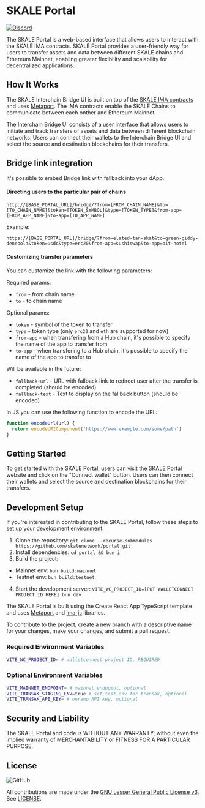 # SKALE Portal

[![Discord](https://img.shields.io/discord/534485763354787851.svg)](https://discord.gg/vvUtWJB)

The SKALE Portal is a web-based interface that allows users to interact with the SKALE IMA contracts. SKALE Portal provides a user-friendly way for users to transfer assets and data between different SKALE chains and Ethereum Mainnet, enabling greater flexibility and scalability for decentralized applications.

## How It Works

The SKALE Interchain Bridge UI is built on top of the [SKALE IMA contracts](https://github.com/skalenetwork/IMA) and uses [Metaport](https://github.com/skalenetwork/metaport). The IMA contracts enable the SKALE Chains to communicate between each onther and Ethereum Mainnet.

The Interchain Bridge UI consists of a user interface that allows users to initiate and track transfers of assets and data between different blockchain networks. Users can connect their wallets to the Interchain Bridge UI and select the source and destination blockchains for their transfers.

## Bridge link integration

It's possible to embed Bridge link with fallback into your dApp.

#### Directing users to the particular pair of chains

```
http://[BASE_PORTAL_URL]/bridge/?from=[FROM_CHAIN_NAME]&to=[TO_CHAIN_NAME]&token=[TOKEN_SYMBOL]&type=[TOKEN_TYPE]&from-app=[FROM_APP_NAME]&to-app=[TO_APP_NAME]
```

Example:

```
https://[BASE_PORTAL_URL]/bridge/?from=elated-tan-skat&to=green-giddy-denebola&token=usdc&type=erc20&from-app=sushiswap&to-app=bit-hotel
```

#### Customizing transfer parameters

You can customize the link with the following parameters:

Required params:

- `from` - from chain name
- `to` - to chain name

Optional params:

- `token` - symbol of the token to transfer
- `type` - token type (only `erc20` and `eth` are supported for now)
- `from-app` - when transfering from a Hub chain, it's possible to specify the name of the app to transfer from
- `to-app` - when transfering to a Hub chain, it's possible to specify the name of the app to transfer to

Will be available in the future:

- `fallback-url` - URL with fallback link to redirect user after the transfer is completed (should be encoded)
- `fallback-text` - Text to display on the fallback button (should be encoded)

In JS you can use the following function to encode the URL:

```js
function encodeUrl(url) {
  return encodeURIComponent('https://www.example.com/some/path')
}
```

## Getting Started

To get started with the SKALE Portal, users can visit the [SKALE Portal](https://portal.skale.space/) website and click on the "Connect wallet" button. Users can then connect their wallets and select the source and destination blockchains for their transfers.

## Development Setup

If you're interested in contributing to the SKALE Portal, follow these steps to set up your development environment:

1. Clone the repository: `git clone --recurse-submodules https://github.com/skalenetwork/portal.git`
2. Install dependencies: `cd portal && bun i`
3. Build the project:

- Mainnet env: `bun build:mainnet`
- Testnet env: `bun build:testnet`

4. Start the development server: `VITE_WC_PROJECT_ID=[PUT WALLETCONNECT PROJECT ID HERE] bun dev`

The SKALE Portal is built using the Create React App TypeScript template and uses [Metaport](https://github.com/skalenetwork/metaport) and [ima-js](https://github.com/skalenetwork/ima-js) libraries.

To contribute to the project, create a new branch with a descriptive name for your changes, make your changes, and submit a pull request.

### Required Environment Variables

```bash
VITE_WC_PROJECT_ID= # walletconnect project ID, REQUIRED
```

### Optional Environment Variables

```bash
VITE_MAINNET_ENDPOINT= # mainnet endpoint, optional
VITE_TRANSAK_STAGING_ENV=true # set test env for transak, optional
VITE_TRANSAK_API_KEY= # onramp API key, optional
```

## Security and Liability

The SKALE Portal and code is WITHOUT ANY WARRANTY; without even the implied warranty of MERCHANTABILITY or FITNESS FOR A PARTICULAR PURPOSE.

## License

![GitHub](https://img.shields.io/github/license/skalenetwork/portal.svg)

All contributions are made under the [GNU Lesser General Public License v3](https://www.gnu.org/licenses/lgpl-3.0.en.html). See [LICENSE](LICENSE).
